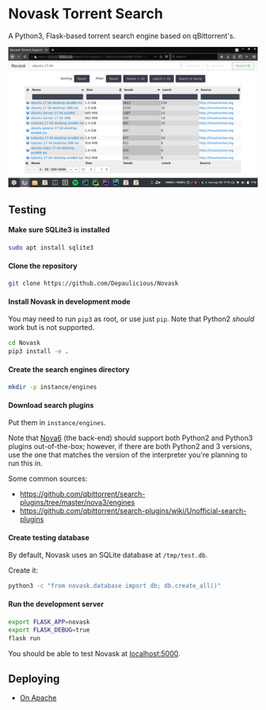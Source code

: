 # Novask Torrent Search

A Python3, Flask-based torrent search engine based on qBittorrent's.

![Screenshot](screenshot.png)

## Testing

#### Make sure SQLite3 is installed

```sh
sudo apt install sqlite3
```

#### Clone the repository

```sh
git clone https://github.com/Depaulicious/Novask
```

#### Install Novask in development mode
You may need to run `pip3` as root, or use just `pip`. Note that Python2 *should* work but is not supported.

```sh
cd Novask
pip3 install -e .
```

#### Create the search engines directory

```sh
mkdir -p instance/engines
```

#### Download search plugins
Put them in `instance/engines`.

Note that [Nova6](https://github.com/Depaulicious/Nova6) (the back-end) should support both Python2 and Python3 plugins out-of-the-box; however, if there are both Python2 and 3 versions, use the one that matches the version of the interpreter you're planning to run this in.

Some common sources:

- https://github.com/qbittorrent/search-plugins/tree/master/nova3/engines
- https://github.com/qbittorrent/search-plugins/wiki/Unofficial-search-plugins

#### Create testing database

By default, Novask uses an SQLite database at `/tmp/test.db`.

Create it:

```sh
python3 -c "from novask.database import db; db.create_all()"
``` 

#### Run the development server

```sh
export FLASK_APP=novask
export FLASK_DEBUG=true
flask run
```

You should be able to test Novask at [localhost:5000](http://localhost:5000).

## Deploying

- [On Apache](https://github.com/Depaulicious/Novask/wiki/Deploy-with-Apache)